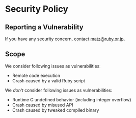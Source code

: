 # Security Policy

## Reporting a Vulnerability

If you have any security concern, contact <matz@ruby.or.jp>.

## Scope

We consider following issues as vulnerabilities:

* Remote code execution
* Crash caused by a valid Ruby script

We *don't* consider following issues as vulnerabilities:

* Runtime C undefined behavior (including integer overflow)
* Crash caused by misused API
* Crash caused by tweaked compiled binary
